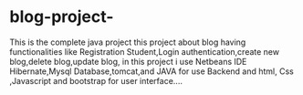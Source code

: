 # blog-project-
This is the complete java project this project about blog having functionalities like Registration Student,Login authentication,create new blog,delete blog,update blog, in this project i use Netbeans IDE  Hibernate,Mysql Database,tomcat,and JAVA for use Backend and html, Css ,Javascript and bootstrap for user interface.... 
